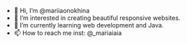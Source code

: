 - 👋 Hi, I’m @mariiaonokhina
- 👀 I’m interested in creating beautiful responsive websites.
- 🌱 I’m currently learning web development and Java.
- 📫 How to reach me inst: @_mariaiaia
